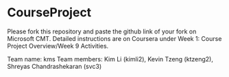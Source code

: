 # CourseProject

Please fork this repository and paste the github link of your fork on Microsoft CMT. Detailed instructions are on Coursera under Week 1: Course Project Overview/Week 9 Activities.

Team name: kms
Team members: Kim Li (kimli2), Kevin Tzeng (ktzeng2), Shreyas Chandrashekaran (svc3)
